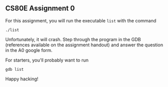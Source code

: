## CS80E Assignment 0

For this assignment, you will run the executable `list` with the command

`./list`

Unfortunately, it will crash. Step through the program in the GDB (references available on the assignment handout) and answer the question in the A0 google form.

For starters, you'll probably want to run

`gdb list`

Happy hacking!
